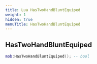 ```yaml
---
title: Lua HasTwoHandBluntEquiped
weight: 1
hidden: true
menuTitle: HasTwoHandBluntEquiped
---
```

## HasTwoHandBluntEquiped
```lua
mob:HasTwoHandBluntEquiped(); -- bool
```